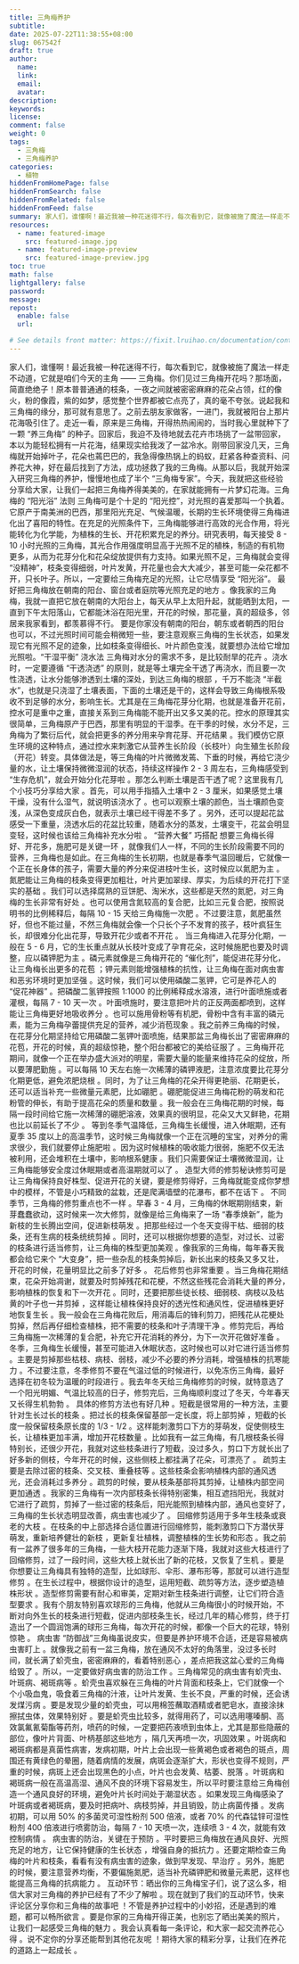 ```yaml
---
title: 三角梅养护
subtitle:
date: 2025-07-22T11:38:55+08:00
slug: 067542f
draft: true
author:
  name:
  link:
  email:
  avatar:
description:
keywords:
license:
comment: false
weight: 0
tags:
  - 三角梅
  - 三角梅养护
categories:
  - 植物
hiddenFromHomePage: false
hiddenFromSearch: false
hiddenFromRelated: false
hiddenFromFeed: false
summary: 家人们，谁懂啊！最近我被一种花迷得不行，每次看到它，就像被施了魔法一样走不动道，它就是咱们今天的主角 —— 三角梅。​
resources:
  - name: featured-image
    src: featured-image.jpg
  - name: featured-image-preview
    src: featured-image-preview.jpg
toc: true
math: false
lightgallery: false
password:
message:
repost:
  enable: false
  url:

# See details front matter: https://fixit.lruihao.cn/documentation/content-management/introduction/#front-matter
---
```

家人们，谁懂啊！最近我被一种花迷得不行，每次看到它，就像被施了魔法一样走不动道，它就是咱们今天的主角 —— 三角梅。​
你们见过三角梅开花吗？那场面，简直绝绝子！原本普普通通的枝条，一夜之间就被密密麻麻的花朵占领，红的像火，粉的像霞，紫的如梦，感觉整个世界都被它点亮了，真的毫不夸张。​
说起我和三角梅的缘分，那可就有意思了。之前去朋友家做客，一进门，我就被阳台上那片花海吸引住了。走近一看，原来是三角梅，开得热热闹闹的，当时我心里就种下了一颗 “养三角梅” 的种子。回家后，我迫不及待地就去花卉市场挑了一盆带回家，本以为能轻松拥有一片花海，结果现实给我泼了一盆冷水。刚带回家没几天，三角梅就开始掉叶子，花朵也蔫巴巴的，我急得像热锅上的蚂蚁，赶紧各种查资料、问养花大神，好在最后找到了方法，成功拯救了我的三角梅。​
从那以后，我就开始深入研究三角梅的养护，慢慢地也成了半个 “三角梅专家”。今天，我就把这些经验分享给大家，让我们一起把三角梅养得美美的，在家就能拥有一片梦幻花海。​
三角梅的 “阳光浴” 法则​
三角梅可是个十足的 “阳光控”，对光照的喜爱那叫一个执着。它原产于南美洲的巴西，那里阳光充足、气候温暖，长期的生长环境使得三角梅进化出了喜阳的特性。在充足的光照条件下，三角梅能够进行高效的光合作用，将光能转化为化学能，为植株的生长、开花积累充足的养分。研究表明，每天接受 8 - 10 小时光照的三角梅，其光合作用强度明显高于光照不足的植株，制造的有机物更多，从而为花芽分化和花朵绽放提供有力支持。​
如果光照不足，三角梅就会变得 “没精神”，枝条变得细弱，叶片发黄，开花量也会大大减少，甚至可能一朵花都不开，只长叶子。所以，一定要给三角梅充足的光照，让它尽情享受 “阳光浴”。​
最好把三角梅放在朝南的阳台、窗台或者庭院等光照充足的地方 。像我家的三角梅，我就一直把它放在朝南的大阳台上，每天从早上太阳升起，就能晒到太阳，一直到下午太阳落山，它都能沐浴在阳光里，开花的时候，那花量，真的超级多，邻居来我家看到，都羡慕得不行。 要是你家没有朝南的阳台，朝东或者朝西的阳台也可以，不过光照时间可能会稍微短一些，要注意观察三角梅的生长状态，如果发现它有光照不足的迹象，比如枝条变得细长、叶片颜色变浅，就要想办法给它增加光照啦。​
“干湿平衡” 浇水法​
三角梅对水分的需求不多，是比较耐旱的花卉 。浇水时，一定要遵循 “干透浇透” 的原则，就是等土壤完全干透了再浇水，而且要一次性浇透，让水分能够渗透到土壤的深处，到达三角梅的根部 ，千万不能浇 “半截水”，也就是只浇湿了土壤表面，下面的土壤还是干的，这样会导致三角梅根系吸收不到足够的水分，影响生长。​
尤其是在三角梅花芽分化期，也就是准备开花前，控水可是重中之重，直接关系到三角梅能不能开出又多又美的花。控水的原理其实很简单，三角梅原产于巴西，那里有明显的干湿季。在干季的时候，水分不足，三角梅为了繁衍后代，就会把更多的养分用来孕育花芽、开花结果 。我们模仿它原生环境的这种特点，通过控水来刺激它从营养生长阶段（长枝叶）向生殖生长阶段（开花）转变。具体做法是，等三角梅的叶片微微发蔫、下垂的时候，再给它浇少量的水，让土壤保持微微湿润的状态，持续这样操作 2 - 3 周左右，三角梅感受到 “生存危机”，就会开始分化花芽啦 。​
那怎么判断土壤是否干透了呢？这里我有几个小技巧分享给大家 。首先，可以用手指插入土壤中 2 - 3 厘米，如果感觉土壤干燥，没有什么湿气，就说明该浇水了 。也可以观察土壤的颜色，当土壤颜色变浅，从深色变成灰白色，就表示土壤已经干得差不多了 。另外，还可以提起花盆感受一下重量，浇透水后的花盆比较重，随着水分的蒸发，土壤变干，花盆会明显变轻，这时候也该给三角梅补充水分啦 。​
“营养大餐” 巧搭配​
想要三角梅长得好、开花多，施肥可是关键一环 ，就像我们人一样，不同的生长阶段需要不同的营养，三角梅也是如此。​
在三角梅的生长初期，也就是春季气温回暖后，它就像一个正在长身体的孩子，需要大量的养分来促进枝叶生长，这时候应以氮肥为主 。氮肥能让三角梅的枝条变得更加粗壮，叶片更加翠绿、厚实，为后续的开花打下坚实的基础 。我们可以选择腐熟的豆饼肥、淘米水，这些都是天然的氮肥，对三角梅的生长非常有好处 。也可以使用含氮较高的复合肥，比如三元复合肥，按照说明书的比例稀释后，每隔 10 - 15 天给三角梅施一次肥 。不过要注意，氮肥虽然好，但也不能过量，不然三角梅就会像一个只长个子不发育的孩子，枝叶疯狂生长，却很难分化出花芽，导致开花少或者不开花 。​
当三角梅进入花芽分化期，一般在 5 - 6 月，它的生长重点就从长枝叶变成了孕育花朵，这时候施肥也要及时调整，应以磷钾肥为主 。磷元素就像是三角梅开花的 “催化剂”，能促进花芽分化，让三角梅长出更多的花苞 ；钾元素则能增强植株的抗性，让三角梅在面对病虫害和恶劣环境时更加坚强 。这时候，我们可以使用磷酸二氢钾，它可是养花人的 “促花神器” 。把磷酸二氢钾按照 1:1000 的比例稀释成水溶液，进行叶面喷施或者灌根，每隔 7 - 10 天一次 。叶面喷施时，要注意把叶片的正反两面都喷到，这样能让三角梅更好地吸收养分 。也可以施用骨粉等有机肥，骨粉中含有丰富的磷元素，能为三角梅孕蕾提供充足的营养，减少消苞现象 。我之前养三角梅的时候，在花芽分化期坚持给它用磷酸二氢钾叶面喷施，结果那盆三角梅长出了密密麻麻的花苞，开花的时候，真的超级惊艳，整个阳台都被它的美给征服了 。​
三角梅开花期间，就像一个正在举办盛大派对的明星，需要大量的能量来维持花朵的绽放，所以要薄肥勤施 。可以每隔 10 天左右施一次稀薄的磷钾液肥，注意浓度要比花芽分化期更低，避免浓肥烧根 。同时，为了让三角梅的花朵开得更艳丽、花期更长，还可以适当补充一些微量元素肥，比如硼肥 。硼肥能促进三角梅花粉的萌发和花粉管的伸长，有助于提高花朵的质量和数量 。我一般会在三角梅花期的时候，每隔一段时间给它施一次稀薄的硼肥溶液，效果真的很明显，花朵又大又鲜艳，花期也比以前延长了不少 。​
等到冬季气温降低，三角梅生长缓慢，进入休眠期，还有夏季 35 度以上的高温季节，这时候三角梅就像一个正在沉睡的宝宝，对养分的需求很少，我们就要停止施肥啦 。因为这时候植株的吸收能力很弱，施肥不仅无法被利用，还会堆积在土壤中，影响根系健康 。我们只需要保证土壤微微湿润，让三角梅能够安全度过休眠期或者高温期就可以了 。​
造型大师的修剪秘诀​
修剪可是让三角梅保持良好株型、促进开花的关键，要是修剪得好，三角梅就能变成你梦想中的模样，不管是小巧精致的盆栽，还是爬满墙壁的花瀑布，都不在话下 。​
不同季节，三角梅的修剪重点也不一样 。早春 3 - 4 月，三角梅的休眠期刚结束，新芽蠢蠢欲动，这时候来一次大修剪，就像是给三角梅来了一场 “春季焕新”，能为新枝的生长腾出空间，促进新枝萌发 。把那些经过一个冬天变得干枯、细弱的枝条，还有生病的枝条统统剪掉 。同时，还可以根据你想要的造型，对过长、过密的枝条进行适当修剪，让三角梅的株型更加美观 。像我家的三角梅，每年春天我都会给它来个 “大变身”，把一些杂乱的枝条剪掉后，新长出来的枝条又多又壮，开花的时候，花量明显比之前多了好多 。​
花后修剪也非常重要 。当三角梅花期结束，花朵开始凋谢，就要及时剪掉残花和花梗，不然这些残花会消耗大量的养分，影响植株的恢复和下一次开花 。同时，还要把那些徒长枝、细弱枝、病枝以及枯黄的叶子也一并剪掉 ，这样能让植株保持良好的透光性和通风性，促进植株更好地恢复生长 。我一般会在三角梅花败后，用消毒后的锋利剪刀，把残花从花梗处剪掉，然后再仔细检查植株，把不需要的枝条和叶子清理干净 。修剪完后，再给三角梅施一次稀薄的复合肥，补充它开花消耗的养分，为下一次开花做好准备 。​
冬季，三角梅生长缓慢，甚至可能进入休眠状态，这时候也可以对它进行适当修剪 。主要是剪掉那些枯枝、病枝、弱枝，减少不必要的养分消耗，增强植株的抗寒能力 。不过要注意，冬季修剪不要在气温过低的时候进行，以免冻伤三角梅，最好选择在初冬较为温暖的时段进行 。我去年冬天给三角梅修剪的时候，就特意选了一个阳光明媚、气温比较高的日子，修剪完后，三角梅顺利度过了冬天，今年春天又长得生机勃勃 。​
具体的修剪方法也有好几种 。短截是很常用的一种方法，主要针对生长过长的枝条 。把过长的枝条保留基部一定长度，将上部剪掉 ，短截的长度一般保留枝条原长度的 1/3 - 1/2 。这样能刺激剪口下方的芽萌发，促使侧枝生长，让植株更加丰满，增加开花枝数量 。比如我有一盆三角梅，有几根枝条长得特别长，还很少开花，我就对这些枝条进行了短截，没过多久，剪口下方就长出了好多新的侧枝，今年开花的时候，这些侧枝上都挂满了花朵，可漂亮了 。​
疏剪主要是去除过密的枝条、交叉枝、重叠枝等 。这些枝条会影响植株内部的通风透光，还会消耗过多养分 。疏剪的时候，要从枝条基部将其剪掉，让植株内部空间更加通透 。我家的三角梅有一次内部枝条长得特别密集，相互遮挡阳光，我就对它进行了疏剪，剪掉了一些过密的枝条后，阳光能照到植株内部，通风也变好了，三角梅的生长状态明显改善，病虫害也减少了 。​
回缩修剪适用于多年生枝条或衰老的大枝 。在枝条的中上部选择合适位置进行回缩修剪，能刺激剪口下方潜伏芽萌发，重新培养健壮的新枝 ，更新复壮植株，调整植株的生长势和形态 。我之前有一盆养了很多年的三角梅，一些大枝开花能力逐渐下降，我就对这些大枝进行了回缩修剪，过了一段时间，这些大枝上就长出了新的花枝，又恢复了生机 。​
要是你想要让三角梅具有独特的造型，比如球形、伞形、瀑布形等，那就可以进行造型修剪 。在生长过程中，根据你设计的造型，运用短截、疏剪等方法，逐步塑造植株形状 。造型修剪需要有耐心和审美，定期对新生枝条进行调整，让它们符合造型要求 。我有个朋友特别喜欢球形的三角梅，他就从三角梅很小的时候开始，不断对向外生长的枝条进行短截，促进内部枝条生长，经过几年的精心修剪，终于打造出了一个圆润饱满的球形三角梅，每次开花的时候，都像一个巨大的花球，特别惊艳 。​
病虫害 “防御战”​
三角梅虽说皮实，但要是养护环境不合适，还是容易被病虫害盯上 。就像我之前有一盆三角梅，放在通风不太好的角落里，没过多长时间，就长满了蚧壳虫，密密麻麻的，看着特别恶心 ，差点把我这盆心爱的三角梅给毁了 。所以，一定要做好病虫害的防治工作 。​
三角梅常见的病虫害有蚧壳虫、叶斑病、褐斑病等 。蚧壳虫喜欢躲在三角梅的叶片背面和枝条上，它们就像一个个小吸血鬼，吸食着三角梅的汁液，让叶片发黄、生长不良，严重的时候，还会诱发煤污病 。要是发现少量的蚧壳虫，可以用棉签蘸取酒精或者肥皂水，直接涂抹擦拭虫体，效果特别好 。要是蚧壳虫比较多，就得用药了，可以选用噻嗪酮、高效氯氟氰菊酯等药剂，喷药的时候，一定要把药液喷到虫体上，尤其是那些隐蔽的部位，像叶片背面、叶柄基部这些地方 ，隔几天再喷一次，巩固效果 。​
叶斑病和褐斑病都是真菌性病害，发病初期，叶片上会出现一些黄褐色或者褐色的斑点，周围还有黄绿色的晕圈，随着病情的发展，病斑会逐渐扩大，形状也变得不规则，严重的时候，病斑上还会出现黑色的小点，叶片也会发黄、枯萎、脱落 。叶斑病和褐斑病一般在高温高湿、通风不良的环境下容易发生，所以平时要注意给三角梅创造一个通风良好的环境，避免叶片长时间处于潮湿状态 。如果发现三角梅感染了叶斑病或者褐斑病，要及时把病叶、病枝剪掉，并且销毁，防止病菌传播 。发病初期，可以用 50% 的多菌灵可湿性粉剂 500 倍液，或者 70% 的代森锰锌可湿性粉剂 400 倍液进行喷雾防治，每隔 7 - 10 天喷一次，连续喷 3 - 4 次，就能有效控制病情 。​
病虫害的防治，关键在于预防 。平时要把三角梅放在通风良好、光照充足的地方，让它保持健康的生长状态 ，增强自身的抵抗力 。还要定期检查三角梅的叶片和枝条，看看有没有病虫害的迹象，做到早发现、早治疗 。另外，施肥的时候，要注意营养均衡，不要偏施氮肥，适当补充磷钾肥和微量元素肥，这样也能提高三角梅的抗病能力 。​
互动环节：晒出你的三角梅​
宝子们，说了这么多，相信大家对三角梅的养护已经有了不少了解啦 。现在就到了我们的互动环节，快来评论区分享你和三角梅的故事吧 ！不管是养护过程中的小妙招，还是遇到的难题，都可以畅所欲言 。要是你家的三角梅开得正美，也别忘了晒出美美的照片，让我们一起感受三角梅的魅力 。我会认真看每一条评论，和大家一起交流养花心得 。说不定你的分享还能帮到其他花友呢 ！期待大家的精彩分享，让我们在养花的道路上一起成长 。

